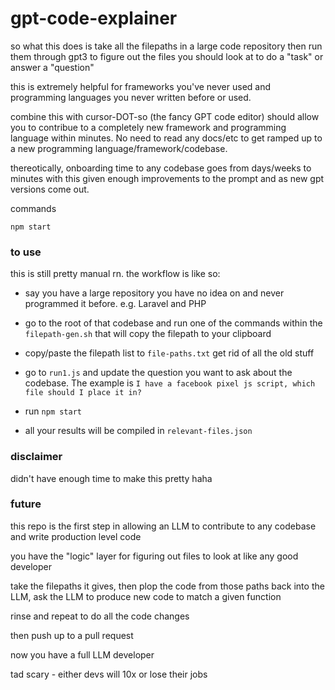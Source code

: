 # gpt-code-explainer

so what this does is take all the filepaths in a large code repository then run them through gpt3 to figure out the files you should look at to do a "task" or answer a "question"

this is extremely helpful for frameworks you've never used and programming languages you never written before or used.

combine this with cursor-DOT-so (the fancy GPT code editor) should allow you to contribue to a completely new framework and programming language within minutes. No need to read any docs/etc to get ramped up to a new programming language/framework/codebase.

thereotically, onboarding time to any codebase goes from days/weeks to minutes with this given enough improvements to the prompt and as new gpt versions come out.

commands

```
npm start
```

### to use

this is still pretty manual rn. the workflow is like so:

- say you have a large repository you have no idea on and never programmed it before. e.g. Laravel and PHP

- go to the root of that codebase and run one of the commands within the `filepath-gen.sh` that will copy the filepath to your clipboard

- copy/paste the filepath list to `file-paths.txt` get rid of all the old stuff

- go to `run1.js` and update the question you want to ask about the codebase. The example is `I have a facebook pixel js script, which file should I place it in?`

- run `npm start`

- all your results will be compiled in `relevant-files.json`

### disclaimer

didn't have enough time to make this pretty haha

### future

this repo is the first step in allowing an LLM to contribute to any codebase and write production level code

you have the "logic" layer for figuring out files to look at like any good developer

take the filepaths it gives, then plop the code from those paths back into the LLM, ask the LLM to produce new code to match a given function

rinse and repeat to do all the code changes

then push up to a pull request

now you have a full LLM developer

tad scary - either devs will 10x or lose their jobs


